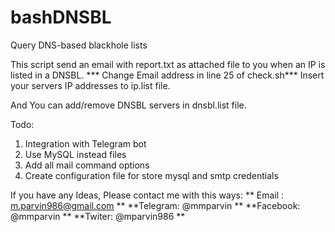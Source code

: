 # bashDNSBL
Query DNS-based blackhole lists

This script send an email with report.txt as attached file to you when an IP is listed in a DNSBL. 
*** Change Email address in line 25 of check.sh***
Insert your servers IP addresses to ip.list file.

And You can add/remove DNSBL servers in dnsbl.list file.

Todo:
1) Integration with Telegram bot
2) Use MySQL instead files
3) Add all mail command options
3) Create configuration file for store mysql and smtp credentials


If you have any Ideas, Please contact me with this ways:
** Email : m.parvin986@gmail.com **
**Telegram: @mmparvin **
**Facebook: @mmparvin **
**Twiter: @mparvin986 **
